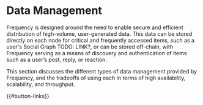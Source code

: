 # Data Management

Frequency is designed around the need to enable secure and efficient distribution of high-volume, user-generated data.
This data can be stored directly on each node for critical and frequently accessed items, such as a user's Social Graph TODO: LINK?, or can be stored off-chain, with Frequency serving as a means of discovery and authentication of items such as a user’s post, reply, or reaction.

This section discusses the different types of data management provided by Frequency, and the tradeoffs of using each in terms of high availability, scalability, and throughput.


{{#button-links}}
